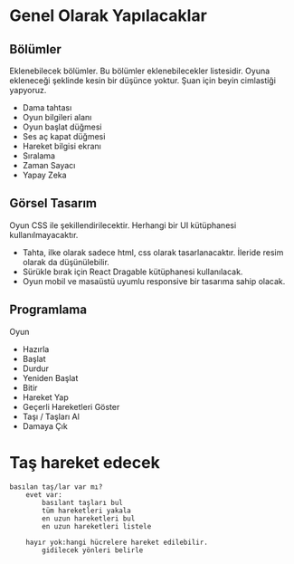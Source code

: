 # Genel Olarak Yapılacaklar


## Bölümler

Eklenebilecek bölümler. Bu bölümler eklenebilecekler listesidir. Oyuna ekleneceği şeklinde kesin bir düşünce yoktur.
Şuan için beyin cimlastiği yapyoruz.

- Dama tahtası
- Oyun bilgileri alanı
- Oyun başlat düğmesi
- Ses aç kapat düğmesi
- Hareket bilgisi ekranı
- Sıralama 
- Zaman Sayacı
- Yapay Zeka

## Görsel Tasarım

Oyun CSS ile şekillendirilecektir. Herhangi bir UI kütüphanesi kullanılmayacaktır.

- Tahta, ilke olarak sadece html, css olarak tasarlanacaktır. İleride resim olarak da düşünülebilir.
- Sürükle bırak için React Dragable kütüphanesi kullanılacak.
- Oyun mobil ve masaüstü uyumlu responsive bir tasarıma sahip olacak.

## Programlama

Oyun
- Hazırla
- Başlat
- Durdur
- Yeniden Başlat
- Bitir
- Hareket Yap
- Geçerli Hareketleri Göster
- Taşı / Taşları Al
- Damaya Çık


# Taş hareket edecek
    basılan taş/lar var mı?
        evet var:
            basılant taşları bul
            tüm hareketleri yakala
            en uzun hareketleri bul
            en uzun hareketleri listele
        
        hayır yok:hangi hücrelere hareket edilebilir.
            gidilecek yönleri belirle


